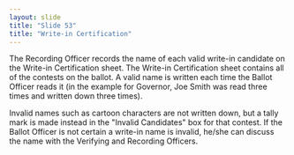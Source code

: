 ```yaml
---
layout: slide
title: "Slide 53"
title: "Write-in Certification"
---
```


The Recording Officer records the name of each valid write-in candidate on the Write-in Certification sheet. The Write-in Certification sheet contains all of the contests on the ballot. A valid name is written each time the Ballot Officer reads it (in the example for Governor, Joe Smith was read three times and written down three times).

Invalid names such as cartoon characters are not written down, but a tally mark is made instead in the "Invalid Candidates" box for that contest. If the Ballot Officer is not certain a write-in name is invalid, he/she can discuss the name with the Verifying and Recording Officers.